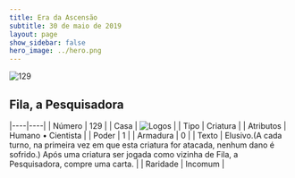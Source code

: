 ```yaml
---
title: Era da Ascensão
subtitle: 30 de maio de 2019
layout: page
show_sidebar: false
hero_image: ../hero.png
---
```


![129](https://cdn.keyforgegame.com/media/card_front/pt/435_129_W679J76H3HJH_pt.png)

## Fila, a Pesquisadora

|----|----|
| Número | 129 |
| Casa | ![Logos](https://archonarcana.com/images/thumb/c/ce/Logos.png/22px-Logos.png "Logos") |
| Tipo | Criatura |
| Atributos | Humano • Cientista |
| Poder | 1 |
| Armadura | 0 |
| Texto | Elusivo.(A cada turno, na primeira vez  em que esta criatura for atacada, nenhum dano é sofrido.) Após uma criatura ser jogada como vizinha de Fila, a Pesquisadora,  compre uma carta. |
| Raridade | Incomum |
